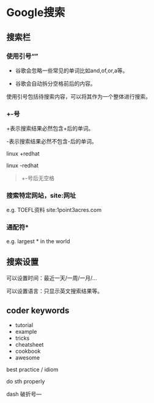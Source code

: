 # Google搜索

## 搜索栏

### 使用引号“”

- 谷歌会忽略一些常见的单词比如and,of,or,a等。

- 谷歌会自动拆分空格前后的内容。

使用引号包括待搜索内容，可以将其作为一个整体进行搜索。

### +-号

+表示搜索结果必然包含+后的单词。

-表示搜索结果必然不包含-后的单词。

linux +redhat

linux -redhat

> +-号后无空格

### 搜索特定网站，site:网址

e.g. TOEFL资料 site:1point3acres.com

### 通配符*

e.g. largest * in the world

## 搜索设置

可以设置时间：最近一天/一周/一月/...

可以设置语言：只显示英文搜索结果等。

## coder keywords

- tutorial
- example
- tricks
- cheatsheet
- cookbook
- awesome

best practice / idiom

do sth properly

dash 破折号—